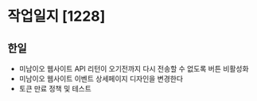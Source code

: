 # 작업일지 [1228]

## 한일
- 미남이오 웹사이트 API 리턴이 오기전까지 다시 전송할 수 없도록 버튼 비활성화
- 미남이오 웹사이트 이벤트 상세페이지 디자인을 변경한다
- 토큰 만료 정책 및 테스트